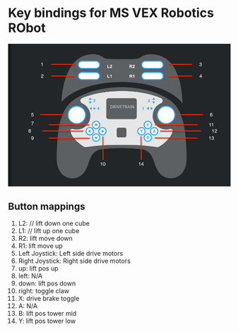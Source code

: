# Key bindings for MS VEX Robotics RObot
![Controller](https://raw.githubusercontent.com/smcrobotics/competition_bot_15_inch/master/docs/controller.png)

## Button mappings
1. L2: // lift down one cube
1. L1: // lift up one cube
1. R2: lift move down
1. R1: lift move up
1. Left Joystick: Left side drive motors
1. Right Joystick: Right side drive motors
1. up: lift pos up
1. left: N/A
1. down: lift pos down
1. right: toggle claw
1. X: drive brake toggle
1. A: N/A
1. B: lift pos tower mid
1. Y: lift pos tower low
